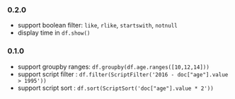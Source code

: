 
### 0.2.0

* support boolean filter: `like`, `rlike`, `startswith`, `notnull`
* display time in `df.show()`

### 0.1.0

* support groupby ranges: `df.groupby(df.age.ranges([10,12,14]))`
* support script filter : `df.filter(ScriptFilter('2016 - doc["age"].value > 1995'))`
* support script sort : `df.sort(ScriptSort('doc["age"].value * 2'))`